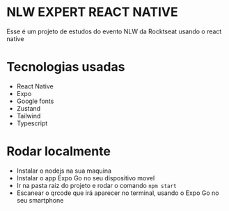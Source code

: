 # NLW EXPERT REACT NATIVE

Esse é um projeto de estudos do evento NLW da Rocktseat usando o react native

# Tecnologias usadas

- React Native
- Expo
- Google fonts
- Zustand
- Tailwind
- Typescript

# Rodar localmente

- Instalar o nodejs na sua maquina
- Instalar o app Expo Go no seu dispositivo movel
- Ir na pasta raiz do projeto e rodar o comando `npm start`
- Escanear o qrcode que irá aparecer no terminal, usando o Expo Go no seu smartphone
